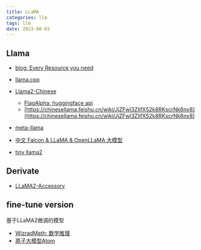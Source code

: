 ```yaml
---
title: LLaMA
categories: llm
tags: llm
date: 2023-08-03
---
```


## Llama

- [blog: Every Resource you need](https://www.philschmid.de/llama-2)
- [llama.cpp](https://github.com/ggerganov/llama.cpp)

- [Llama2-Chinese](https://github.com/FlagAlpha/Llama2-Chinese)
    - [FlagAlpha: huggingface api](https://huggingface.co/FlagAlpha)
    - [https://chinesellama.feishu.cn/wiki/JjZFwl3ZlifX52k8RKscrNk6nv8](https://chinesellama.feishu.cn/wiki/JjZFwl3ZlifX52k8RKscrNk6nv8)
- [meta-llama](https://huggingface.co/meta-llama)
- [中文 Falcon & LLaMA & OpenLLaMA 大模型](https://github.com/CVI-SZU/Linly)

- [tiny llama2](https://github.com/karpathy/llama2.c/tree/master)

## Derivate

- [LLaMA2-Accessory](https://github.com/Alpha-VLLM/LLaMA2-Accessory)

## fine-tune version

基于LLaMA2微调的模型

- [WizradMath: 数学推理]()
- [原子大模型Atom]()